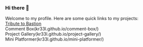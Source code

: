### Hi there 👋
 Welcome to my profile.
 Here are some quick links to my projects:    
 [Tribute to Bastion](kr33l.github.io/tribute-to-bastion/)  
 Comment Box(kr33l.github.io/comment-box/)  
 Project Gallery(kr33l.github.io/project-gallery/)   
 Mini Platformer(kr33l.github.io/mini-platformer/)  

<!--
**Kr33L/Kr33L** is a ✨ _special_ ✨ repository because its `README.md` (this file) appears on your GitHub profile.

Here are some ideas to get you started:

- 🔭 I’m currently working on ...
- 🌱 I’m currently learning ...
- 👯 I’m looking to collaborate on ...
- 🤔 I’m looking for help with ...
- 💬 Ask me about ...
- 📫 How to reach me: ...
- 😄 Pronouns: ...
- ⚡ Fun fact: ...
-->
